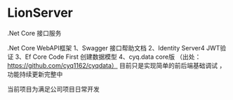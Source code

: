 # LionServer
.Net Core 接口服务


.Net Core WebAPI框架
1、Swagger 接口帮助文档
2、Identity Server4 JWT验证
3、Ef Core Code First 创建数据模型
4、cyq.data core版 （出处：https://github.com/cyq1162/cyqdata）
目前只是实现简单的前后端基础调试 ，功能持续更新完整中

当前项目为满足公司项目日常开发
